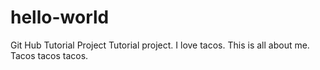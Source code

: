 # hello-world
Git Hub Tutorial Project
Tutorial project.  I love tacos.  This is all about me.  Tacos tacos tacos.

